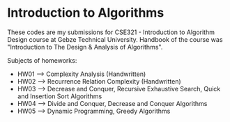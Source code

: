 # Introduction to Algorithms

These codes are my submissions for CSE321 - Introduction to Algorithm Design course at Gebze Technical University.
Handbook of the course was "Introduction to The Design & Analysis of Algorithms".

Subjects of homeworks:
- HW01 --> Complexity Analysis (Handwritten)
- HW02 --> Recurrence Relation Complexity (Handwritten)
- HW03 --> Decrease and Conquer, Recursive Exhaustive Search, Quick and Insertion Sort Algorithms
- HW04 --> Divide and Conquer, Decrease and Conquer Algorithms
- HW05 --> Dynamic Programming, Greedy Algorithms